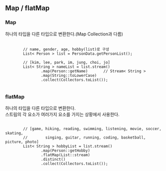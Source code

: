 ## Map / flatMap
### Map
하나의 타입을 다른 타입으로 변환한다.(Map Collection과 다름)
<pre>
    <code>
        // name, gender, age, hobby(list)로 구성
        List< Person > list = PersonData.getPersonList();
        
        // [kim, lee, park, im, jung, choi, jo]
        List< String > nameList = list.stream()
                .map(Person::getName)		// Stream< String >
                .map(String::toLowerCase)	
                .collect(Collectors.toList());
    </code>
</pre>

### flatMap
하나의 타입을 다른 타입으로 변환한다.<br>
스트림의 각 요소가 여러가지 요소를 가지는 상황에서 사용한다.
<pre>
    <code>
        // [game, hiking, reading, swimming, listening, movie, soccer, skating,
        // 		  singing, guitar, running, coding, basketball, picture, photo]
        List< String > hobbyList = list.stream()
                .map(Person::getHobby)
                .flatMap(List::stream)
                .distinct()
                .collect(Collectors.toList());
    </code>
</pre>